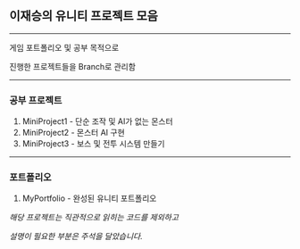 ## 이재승의 유니티 프로젝트 모음

---

게임 포트폴리오 및 공부 목적으로 

진행한 프로젝트들을 Branch로 관리함

---

### 공부 프로젝트

1. MiniProject1 - 단순 조작 및 AI가 없는 몬스터
2. MiniProject2 - 몬스터 AI 구현
3. MiniProject3 - 보스 및 전투 시스템 만들기

---

### 포트폴리오

1. MyPortfolio - 완성된 유니티 포트폴리오

*해당 프로젝트는 직관적으로 읽히는 코드를 제외하고*

*설명이 필요한 부분은 주석을 달았습니다.*



